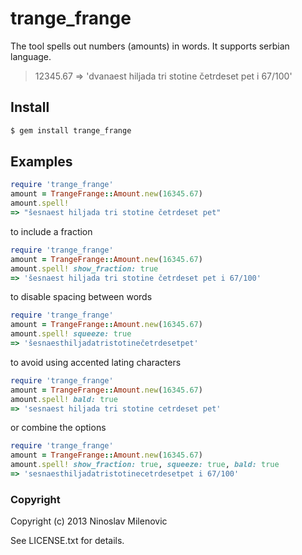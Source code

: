 # trange_frange #
The tool spells out numbers (amounts) in words. It supports serbian language.
> 12345.67 => 'dvanaest hiljada tri stotine četrdeset pet i 67/100'

## Install ##
```bash
$ gem install trange_frange
```

## Examples ##
```ruby
require 'trange_frange'
amount = TrangeFrange::Amount.new(16345.67)
amount.spell!
=> "šesnaest hiljada tri stotine četrdeset pet"
```
to include a fraction
```ruby
require 'trange_frange'
amount = TrangeFrange::Amount.new(16345.67)
amount.spell! show_fraction: true
=> 'šesnaest hiljada tri stotine četrdeset pet i 67/100'
```
to disable spacing between words
```ruby
require 'trange_frange'
amount = TrangeFrange::Amount.new(16345.67)
amount.spell! squeeze: true
=> 'šesnaesthiljadatristotinečetrdesetpet'
```
to avoid using accented lating characters
```ruby
require 'trange_frange'
amount = TrangeFrange::Amount.new(16345.67)
amount.spell! bald: true
=> 'sesnaest hiljada tri stotine cetrdeset pet'
```
or combine the options
```ruby
require 'trange_frange'
amount = TrangeFrange::Amount.new(16345.67)
amount.spell! show_fraction: true, squeeze: true, bald: true
=> 'sesnaesthiljadatristotinecetrdesetpet i 67/100'
```

### Copyright ###
Copyright (c) 2013 Ninoslav Milenovic

See LICENSE.txt for details.

